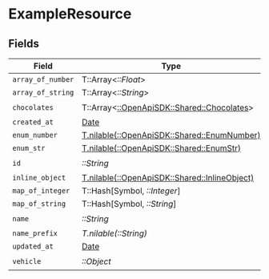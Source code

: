 # ExampleResource


## Fields

| Field                                                                                | Type                                                                                 | Required                                                                             | Description                                                                          |
| ------------------------------------------------------------------------------------ | ------------------------------------------------------------------------------------ | ------------------------------------------------------------------------------------ | ------------------------------------------------------------------------------------ |
| `array_of_number`                                                                    | T::Array<*::Float*>                                                                  | :heavy_minus_sign:                                                                   | N/A                                                                                  |
| `array_of_string`                                                                    | T::Array<*::String*>                                                                 | :heavy_minus_sign:                                                                   | N/A                                                                                  |
| `chocolates`                                                                         | T::Array<[::OpenApiSDK::Shared::Chocolates](../../models/shared/chocolates.md)>      | :heavy_check_mark:                                                                   | N/A                                                                                  |
| `created_at`                                                                         | [Date](https://ruby-doc.org/stdlib-2.6.1/libdoc/date/rdoc/Date.html)                 | :heavy_minus_sign:                                                                   | N/A                                                                                  |
| `enum_number`                                                                        | [T.nilable(::OpenApiSDK::Shared::EnumNumber)](../../models/shared/enumnumber.md)     | :heavy_minus_sign:                                                                   | N/A                                                                                  |
| `enum_str`                                                                           | [T.nilable(::OpenApiSDK::Shared::EnumStr)](../../models/shared/enumstr.md)           | :heavy_minus_sign:                                                                   | N/A                                                                                  |
| `id`                                                                                 | *::String*                                                                           | :heavy_check_mark:                                                                   | N/A                                                                                  |
| `inline_object`                                                                      | [T.nilable(::OpenApiSDK::Shared::InlineObject)](../../models/shared/inlineobject.md) | :heavy_minus_sign:                                                                   | N/A                                                                                  |
| `map_of_integer`                                                                     | T::Hash[Symbol, *::Integer*]                                                         | :heavy_minus_sign:                                                                   | N/A                                                                                  |
| `map_of_string`                                                                      | T::Hash[Symbol, *::String*]                                                          | :heavy_minus_sign:                                                                   | N/A                                                                                  |
| `name`                                                                               | *::String*                                                                           | :heavy_check_mark:                                                                   | N/A                                                                                  |
| `name_prefix`                                                                        | *T.nilable(::String)*                                                                | :heavy_minus_sign:                                                                   | N/A                                                                                  |
| `updated_at`                                                                         | [Date](https://ruby-doc.org/stdlib-2.6.1/libdoc/date/rdoc/Date.html)                 | :heavy_minus_sign:                                                                   | N/A                                                                                  |
| `vehicle`                                                                            | *::Object*                                                                           | :heavy_check_mark:                                                                   | N/A                                                                                  |